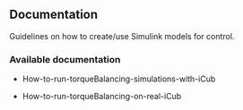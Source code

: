 ## Documentation

Guidelines on how to create/use Simulink models for control.

### Available documentation

- How-to-run-torqueBalancing-simulations-with-iCub

- How-to-run-torqueBalancing-on-real-iCub
